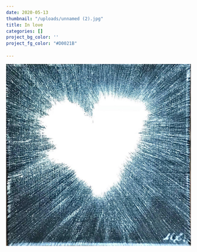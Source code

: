 ```yaml
---
date: 2020-05-13
thumbnail: "/uploads/unnamed (2).jpg"
title: In love
categories: []
project_bg_color: ''
project_fg_color: "#D0021B"

---
```

![](/uploads/unnamed-2.jpg)